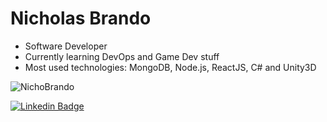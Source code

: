 # Nicholas Brando

- Software Developer
- Currently learning DevOps and Game Dev stuff
- Most used technologies: MongoDB, Node.js, ReactJS, C# and Unity3D

![NichoBrando](https://github-readme-stats.vercel.app/api/top-langs/?username=NichoBrando&layout=compact&theme=dracula)

[![Linkedin Badge](https://img.shields.io/badge/-LinkedIn-blue?style=flat-square&logo=Linkedin&logoColor=white&link=https://www.linkedin.com/in/nicholas-brandao-developer/)](https://www.linkedin.com/in/nicholas-brandao-developer/)
